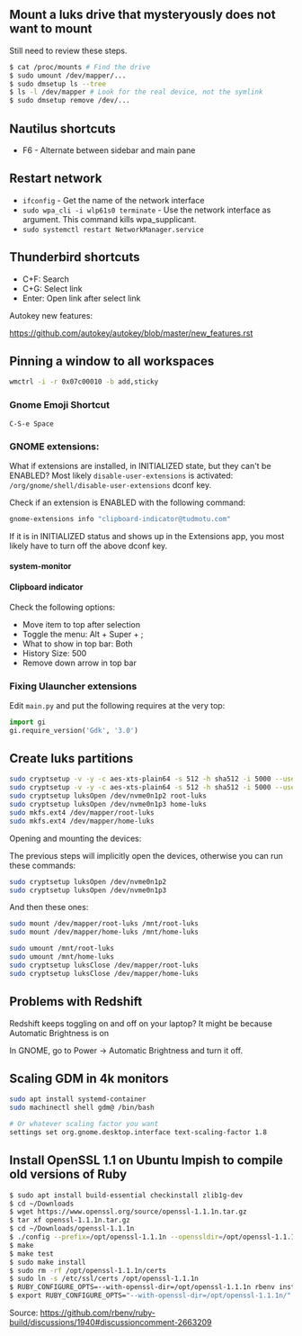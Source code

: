 ## Mount a luks drive that mysteryously does not want to mount

Still need to review these steps.

```bash
$ cat /proc/mounts # Find the drive
$ sudo umount /dev/mapper/...
$ sudo dmsetup ls --tree
$ ls -l /dev/mapper # Look for the real device, not the symlink
$ sudo dmsetup remove /dev/...
```

## Nautilus shortcuts

- F6 - Alternate between sidebar and main pane

## Restart network

- `ifconfig` - Get the name of the network interface
- `sudo wpa_cli -i wlp61s0 terminate` - Use the network interface as argument. This command kills wpa_supplicant.
- `sudo systemctl restart NetworkManager.service`

## Thunderbird shortcuts

- C+F: Search
- C+G: Select link
- Enter: Open link after select link

Autokey new features:

https://github.com/autokey/autokey/blob/master/new_features.rst

## Pinning a window to all workspaces

```sh
wmctrl -i -r 0x07c00010 -b add,sticky
```

### Gnome Emoji Shortcut

`C-S-e Space`

### GNOME extensions:

What if extensions are installed, in INITIALIZED state, but they can't be
ENABLED? Most likely `disable-user-extensions` is activated:
`/org/gnome/shell/disable-user-extensions` dconf key.

Check if an extension is ENABLED with the following command:

```sh
gnome-extensions info "clipboard-indicator@tudmotu.com"
```

If it is in INITIALIZED status and shows up in the Extensions app, you most
likely have to turn off the above dconf key.

#### system-monitor

#### Clipboard indicator

Check the following options:

- Move item to top after selection
- Toggle the menu: Alt + Super + ;
- What to show in top bar: Both
- History Size: 500
- Remove down arrow in top bar

### Fixing Ulauncher extensions

Edit `main.py` and put the following requires at the very top:

```py
import gi
gi.require_version('Gdk', '3.0')
```

## Create luks partitions

```sh
sudo cryptsetup -v -y -c aes-xts-plain64 -s 512 -h sha512 -i 5000 --use-random luksFormat /dev/nvme0n1p2
sudo cryptsetup -v -y -c aes-xts-plain64 -s 512 -h sha512 -i 5000 --use-random luksFormat /dev/nvme0n1p3
sudo cryptsetup luksOpen /dev/nvme0n1p2 root-luks
sudo cryptsetup luksOpen /dev/nvme0n1p3 home-luks
sudo mkfs.ext4 /dev/mapper/root-luks
sudo mkfs.ext4 /dev/mapper/home-luks
```

Opening and mounting the devices:

The previous steps will implicitly open the devices, otherwise you can run these commands:

```sh
sudo cryptsetup luksOpen /dev/nvme0n1p2
sudo cryptsetup luksOpen /dev/nvme0n1p3
```

And then these ones:

```sh
sudo mount /dev/mapper/root-luks /mnt/root-luks
sudo mount /dev/mapper/home-luks /mnt/home-luks

sudo umount /mnt/root-luks
sudo umount /mnt/home-luks
sudo cryptsetup luksClose /dev/mapper/root-luks
sudo cryptsetup luksClose /dev/mapper/home-luks
```

## Problems with Redshift

Redshift keeps toggling on and off on your laptop? It might be because Automatic Brightness is on

In GNOME, go to Power -> Automatic Brightness and turn it off.

## Scaling GDM in 4k monitors

```sh
sudo apt install systemd-container
sudo machinectl shell gdm@ /bin/bash

# Or whatever scaling factor you want
settings set org.gnome.desktop.interface text-scaling-factor 1.8
```

## Install OpenSSL 1.1 on Ubuntu Impish to compile old versions of Ruby

```sh
$ sudo apt install build-essential checkinstall zlib1g-dev
$ cd ~/Downloads
$ wget https://www.openssl.org/source/openssl-1.1.1n.tar.gz
$ tar xf openssl-1.1.1n.tar.gz
$ cd ~/Downloads/openssl-1.1.1n
$ ./config --prefix=/opt/openssl-1.1.1n --openssldir=/opt/openssl-1.1.1n shared zlib
$ make
$ make test
$ sudo make install
$ sudo rm -rf /opt/openssl-1.1.1n/certs
$ sudo ln -s /etc/ssl/certs /opt/openssl-1.1.1n
$ RUBY_CONFIGURE_OPTS=--with-openssl-dir=/opt/openssl-1.1.1n rbenv install VERSION
$ export RUBY_CONFIGURE_OPTS="--with-openssl-dir=/opt/openssl-1.1.1n/"
```

Source: https://github.com/rbenv/ruby-build/discussions/1940#discussioncomment-2663209
